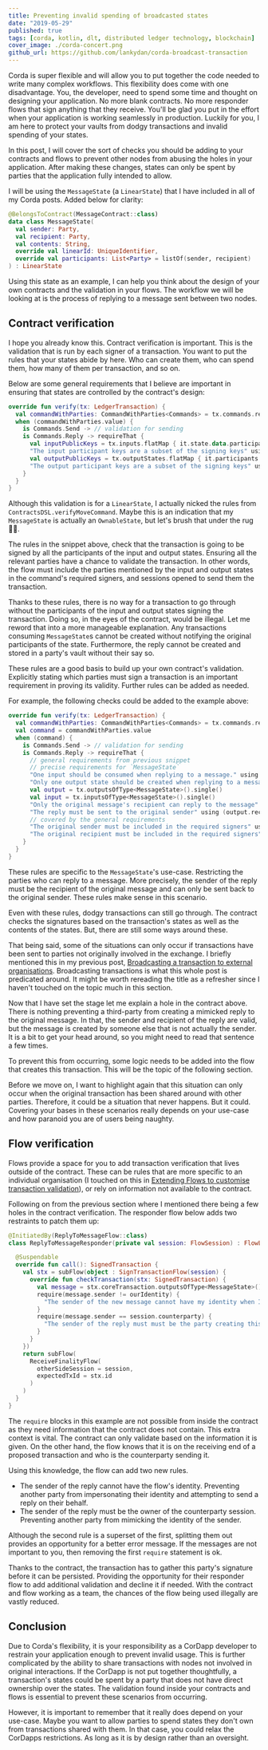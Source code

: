 ```yaml
---
title: Preventing invalid spending of broadcasted states
date: "2019-05-29"
published: true
tags: [corda, kotlin, dlt, distributed ledger technology, blockchain]
cover_image: ./corda-concert.png
github_url: https://github.com/lankydan/corda-broadcast-transaction
---
```


Corda is super flexible and will allow you to put together the code needed to write many complex workflows. This flexibility does come with one disadvantage. You, the developer, need to spend some time and thought on designing your application. No more blank contracts. No more responder flows that sign anything that they receive. You'll be glad you put in the effort when your application is working seamlessly in production. Luckily for you, I am here to protect your vaults from dodgy transactions and invalid spending of your states.

In this post, I will cover the sort of checks you should be adding to your contracts and flows to prevent other nodes from abusing the holes in your application. After making these changes, states can only be spent by parties that the application fully intended to allow.

I will be using the `MessageState` (a `LinearState`) that I have included in all of my Corda posts. Added below for clarity:

```kotlin
@BelongsToContract(MessageContract::class)
data class MessageState(
  val sender: Party,
  val recipient: Party,
  val contents: String,
  override val linearId: UniqueIdentifier,
  override val participants: List<Party> = listOf(sender, recipient)
) : LinearState
```

Using this state as an example, I can help you think about the design of your own contracts and the validation in your flows. The workflow we will be looking at is the process of replying to a message sent between two nodes.

## Contract verification

I hope you already know this. Contract verification is important. This is the validation that is run by each signer of a transaction. You want to put the rules that your states abide by here. Who can create them, who can spend them, how many of them per transaction, and so on.

Below are some general requirements that I believe are important in ensuring that states are controlled by the contract's design:

```kotlin
override fun verify(tx: LedgerTransaction) {
  val commandWithParties: CommandWithParties<Commands> = tx.commands.requireSingleCommand()
  when (commandWithParties.value) {
    is Commands.Send -> // validation for sending
    is Commands.Reply -> requireThat {
      val inputPublicKeys = tx.inputs.flatMap { it.state.data.participants.map(AbstractParty::owningKey) }.toSet()
      "The input participant keys are a subset of the signing keys" using commandWithParties.signers.containsAll(inputPublicKeys)
      val outputPublicKeys = tx.outputStates.flatMap { it.participants.map(AbstractParty::owningKey) }.toSet()
      "The output participant keys are a subset of the signing keys" using commandWithParties.signers.containsAll(outputPublicKeys)
    }
  }
}
```

Although this validation is for a `LinearState`, I actually nicked the rules from `ContractsDSL.verifyMoveCommand`. Maybe this is an indication that my `MessageState` is actually an `OwnableState`, but let's brush that under the rug 🙈🙊.

The rules in the snippet above, check that the transaction is going to be signed by all the participants of the input and output states. Ensuring all the relevant parties have a chance to validate the transaction. In other words, the flow must include the parties mentioned by the input and output states in the command's required signers, and sessions opened to send them the transaction.

Thanks to these rules, there is no way for a transaction to go through without the participants of the input and output states signing the transaction. Doing so, in the eyes of the contract, would be illegal. Let me reword that into a more manageable explanation. Any transactions consuming `MessageState`s cannot be created without notifying the original participants of the state. Furthermore, the reply cannot be created and stored in a party's vault without their say so.

These rules are a good basis to build up your own contract's validation. Explicitly stating which parties must sign a transaction is an important requirement in proving its validity. Further rules can be added as needed.

For example, the following checks could be added to the example above:

```kotlin
override fun verify(tx: LedgerTransaction) {
  val commandWithParties: CommandWithParties<Commands> = tx.commands.requireSingleCommand()
  val command = commandWithParties.value
  when (command) {
    is Commands.Send -> // validation for sending
    is Commands.Reply -> requireThat {
      // general requirements from previous snippet
      // precise requirements for `MessageState`
      "One input should be consumed when replying to a message." using (tx.inputs.size == 1)
      "Only one output state should be created when replying to a message." using (tx.outputs.size == 1)
      val output = tx.outputsOfType<MessageState>().single()
      val input = tx.inputsOfType<MessageState>().single()
      "Only the original message's recipient can reply to the message" using (output.sender == input.recipient)
      "The reply must be sent to the original sender" using (output.recipient == input.sender)
      // covered by the general requirements
      "The original sender must be included in the required signers" using commandWithParties.signers.contains(input.sender.owningKey)
      "The original recipient must be included in the required signers" using commandWithParties.signers.contains(input.recipient.owningKey)
    }
  }
}
```

These rules are specific to the `MessageState`'s use-case. Restricting the parties who can reply to a message. More precisely, the sender of the reply must be the recipient of the original message and can only be sent back to the original sender. These rules make sense in this scenario.

Even with these rules, dodgy transactions can still go through. The contract checks the signatures based on the transaction's states as well as the contents of the states. But, there are still some ways around these.

That being said, some of the situations can only occur if transactions have been sent to parties not originally involved in the exchange. I briefly mentioned this in my previous post, [Broadcasting a transaction to external organisations](https://lankydan.dev/broadcasting-a-transaction-to-external-organisations). Broadcasting transactions is what this whole post is predicated around. It might be worth rereading the title as a refresher since I haven't touched on the topic much in this section.

Now that I have set the stage let me explain a hole in the contract above. There is nothing preventing a third-party from creating a mimicked reply to the original message. In that, the sender and recipient of the reply are valid, but the message is created by someone else that is not actually the sender. It is a bit to get your head around, so you might need to read that sentence a few times.

To prevent this from occurring, some logic needs to be added into the flow that creates this transaction. This will be the topic of the following section.

Before we move on, I want to highlight again that this situation can only occur when the original transaction has been shared around with other parties. Therefore, it could be a situation that never happens. But it could. Covering your bases in these scenarios really depends on your use-case and how paranoid you are of users being naughty.

## Flow verification

Flows provide a space for you to add transaction verification that lives outside of the contract. These can be rules that are more specific to an individual organisation (I touched on this in [Extending Flows to customise transaction validation](https://lankydan.dev/extending-flows-to-customise-transaction-validation)), or rely on information not available to the contract.

Following on from the previous section where I mentioned there being a few holes in the contract verification. The responder flow below adds two restraints to patch them up:

```kotlin
@InitiatedBy(ReplyToMessageFlow::class)
class ReplyToMessageResponder(private val session: FlowSession) : FlowLogic<SignedTransaction>() {

  @Suspendable
  override fun call(): SignedTransaction {
    val stx = subFlow(object : SignTransactionFlow(session) {
      override fun checkTransaction(stx: SignedTransaction) {
        val message = stx.coreTransaction.outputsOfType<MessageState>().single()
        require(message.sender != ourIdentity) {
          "The sender of the new message cannot have my identity when I am not the creator of the transaction"
        }
        require(message.sender == session.counterparty) {
          "The sender of the reply must must be the party creating this transaction"
        }
      }
    })
    return subFlow(
      ReceiveFinalityFlow(
        otherSideSession = session,
        expectedTxId = stx.id
      )
    )
  }
}
```

The `require` blocks in this example are not possible from inside the contract as they need information that the contract does not contain. This extra context is vital. The contract can only validate based on the information it is given. On the other hand, the flow knows that it is on the receiving end of a proposed transaction and who is the counterparty sending it.

Using this knowledge, the flow can add two new rules.

- The sender of the reply cannot have the flow's identity. Preventing another party from impersonating their identity and attempting to send a reply on their behalf.
- The sender of the reply must be the owner of the counterparty session. Preventing another party from mimicking the identity of the sender.

Although the second rule is a superset of the first, splitting them out provides an opportunity for a better error message. If the messages are not important to you, then removing the first `require` statement is ok.

Thanks to the contract, the transaction has to gather this party's signature before it can be persisted. Providing the opportunity for their responder flow to add additional validation and decline it if needed. With the contract and flow working as a team, the chances of the flow being used illegally are vastly reduced.

## Conclusion

Due to Corda's flexibility, it is your responsibility as a CorDapp developer to restrain your application enough to prevent invalid usage. This is further complicated by the ability to share transactions with nodes not involved in original interactions. If the CorDapp is not put together thoughtfully, a transaction's states could be spent by a party that does not have direct ownership over the states. The validation found inside your contracts and flows is essential to prevent these scenarios from occurring.

However, it is important to remember that it really does depend on your use-case. Maybe you want to allow parties to spend states they don't own from transactions shared with them. In that case, you could relax the CorDapps restrictions. As long as it is by design rather than an oversight.
